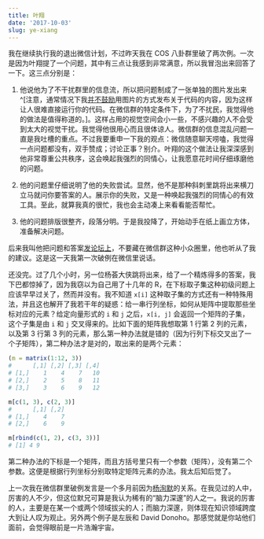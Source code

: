 ```yaml
---
title: 叶翔
date: '2017-10-03'
slug: ye-xiang
---
```


我在继续执行我的退出微信计划，不过昨天我在 COS 八卦群里破了两次例。一次是因为叶翔提了一个问题，其中有三点让我感到非常满意，所以我冒泡出来回答了一下。这三点分别是：

1. 他说他为了不干扰群里的信息流，所以把问题制成了一张单独的图片发出来^[注意，通常情况下我[并不鼓励](/en/2017/08/source-code-as-screenshots/)用图片的方式发布关于代码的内容，因为这样让人很难直接运行你的代码。在微信群的特定条件下，为了不扰民，我觉得他的做法是值得称道的。]。这样占用的视觉空间会小一些，不感兴趣的人不会受到太大的视觉干扰。我觉得他很用心而且很体谅人。微信群的信息混乱问题一直是我吐槽的重点。不过我要重申一下我的观点：微信随意聊天唠嗑，我觉得一点问题都没有，双手赞成；讨论正事？别介。叶翔的这个做法让我深深感到他非常尊重公共秩序，这会唤起我强烈的同情心，让我愿意花时间仔细琢磨他的问题。

1. 他的问题里仔细说明了他的失败尝试。显然，他不是那种斜刺里跳将出来横刀立马就问你要答案的人。展示你的失败，又是一种唤起我强烈的同情心的有效工具。至此，就算我真的很忙，我也会主动凑上来看看能否帮忙。

1. 他的问题排版很整齐，段落分明。于是我投降了，开始动手在纸上画立方体，准备解决问题。

后来我叫他把问题和答案[发论坛上](https://d.cosx.org/d/419525)，不要藏在微信群这种小众圈里，他也听从了我的建议。这是这一天我第一次破例在微信里说话。

还没完。过了几个小时，另一位杨荟大侠跳将出来，给了一个精炼得多的答案，我下巴都惊掉了，因为我窃以为自己用了十几年的 R，在下标取子集这种初级问题上应该早早过关了，然而并没有。我不知道 `x[i]` 这种取子集的方式还有一种特殊用法，并且这也解开了我若干年的疑惑：给一串行列坐标，如何从矩阵中提取那些坐标对应的元素？给定向量形式的 `i` 和 `j` 之后，`x[i, j]` 会返回一个矩阵的子集，这个子集是由 `i` 和 `j` 交叉得来的。比如下面的矩阵我想取第 1 行第 2 列的元素，以及第 3 行第 3 列的元素，那么第一种办法就是错的（因为行列下标交叉出了一个子矩阵），第二种办法才是对的，取出来的是两个元素：

```r
(m = matrix(1:12, 3))
#      [,1] [,2] [,3] [,4]
# [1,]    1    4    7   10
# [2,]    2    5    8   11
# [3,]    3    6    9   12

m[c(1, 3), c(2, 3)]
#      [,1] [,2]
# [1,]    4    7
# [2,]    6    9

m[rbind(c(1, 2), c(3, 3))]
# [1] 4 9
```

第二种办法的下标是一个矩阵，而且方括号里只有一个参数（矩阵），没有第二个参数。这便是根据行列坐标分别取特定矩阵元素的办法。我太后知后觉了。

上一次我在微信群里破例发言是一个多月前因为[杨洵默](http://tcya.xyz)的关系。在我见过的人中，厉害的人不少，但这位默兄可算是我认为稀有的“脑力深邃”的人之一。我说的厉害的人，主要是在某一个或两个领域拔尖的人；而脑力深邃，则体现在知识领域跨度大到让人叹为观止。另外两个例子是左辰和 David Donoho。那感觉就是你站他们面前，会觉得眼前是一片浩瀚宇宙。
